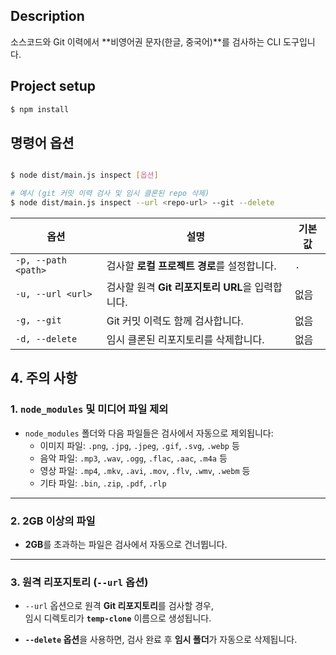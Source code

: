 ## Description
소스코드와 Git 이력에서 **비영어권 문자(한글, 중국어)**를 검사하는 CLI 도구입니다.


## Project setup

```bash
$ npm install
```



## 명령어 옵션
```bash

$ node dist/main.js inspect [옵션]

# 예시 (git 커밋 이력 검사 및 임시 클론된 repo 삭제)
$ node dist/main.js inspect --url <repo-url> --git --delete

```
| **옵션**               | **설명**                                     | **기본값** |
|------------------------|---------------------------------------------|------------|
| `-p, --path <path>`    | 검사할 **로컬 프로젝트 경로**를 설정합니다.   | `.`        |
| `-u, --url <url>`      | 검사할 원격 **Git 리포지토리 URL**을 입력합니다. | 없음       |
| `-g, --git`            | Git 커밋 이력도 함께 검사합니다.              | 없음       |
| `-d, --delete`         | 임시 클론된 리포지토리를 삭제합니다.          | 없음       |




## **4. 주의 사항**

### **1. `node_modules` 및 미디어 파일 제외**
- `node_modules` 폴더와 다음 파일들은 검사에서 자동으로 제외됩니다:
    - 이미지 파일: `.png`, `.jpg`, `.jpeg`, `.gif`, `.svg`, `.webp` 등
    - 음악 파일: `.mp3`, `.wav`, `.ogg`, `.flac`, `.aac`, `.m4a` 등
    - 영상 파일: `.mp4`, `.mkv`, `.avi`, `.mov`, `.flv`, `.wmv`, `.webm` 등
    - 기타 파일: `.bin`, `.zip`, `.pdf`, `.rlp`

---

### **2. 2GB 이상의 파일**
- **2GB**를 초과하는 파일은 검사에서 자동으로 건너뜁니다.

---

### **3. 원격 리포지토리 (`--url` 옵션)**
- `--url` 옵션으로 원격 **Git 리포지토리**를 검사할 경우,  
  임시 디렉토리가 **`temp-clone`** 이름으로 생성됩니다.

- **`--delete` 옵션**을 사용하면, 검사 완료 후 **임시 폴더**가 자동으로 삭제됩니다.  

